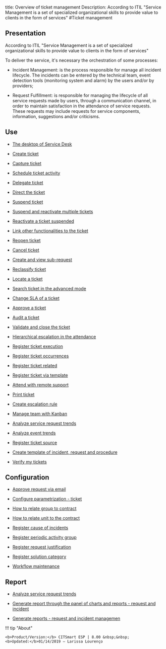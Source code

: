 title: Overview of ticket management
Description: According to ITIL "Service Management is a set of specialized organizational skills to provide value to clients in the form of services"
#Ticket management

Presentation
----------------

According to ITIL "Service Management is a set of specialized organizational
skills to provide value to clients in the form of services"

To deliver the service, it's necessary the orchestration of some processes:

-   Incident Management: is the process responsible for manage all incident
    lifecycle. The incidents can be entered by the technical team, event
    detection tools (monitoring system and alarm) by the users and/or by
    providers;

-   Request Fulfillment: is responsible for managing the lifecycle of all
    service requests made by users, through a communication channel, in order to
    maintain satisfaction in the attendance of service requests. These requests
    may include requests for service components, information, suggestions and/or
    criticisms.

Use
-------

- [The desktop of Service Desk](/en-us/citsmart-esp-8/processes/tickets/use/desktop-of-service-desk.html)

- [Create ticket](/en-us/citsmart-esp-8/processes/tickets/use/create-ticket.html)

- [Capture ticket](/en-us/citsmart-esp-8/processes/tickets/use/capture-ticket.html)

- [Schedule ticket activity](/en-us/citsmart-esp-8/processes/tickets/use/schedule-ticket-activity.html)

- [Delegate ticket](/en-us/citsmart-esp-8/processes/tickets/use/delegate-ticket.html)

- [Direct the ticket](/en-us/citsmart-esp-8/processes/tickets/use/direct-the-ticket.html)

- [Suspend ticket](/en-us/citsmart-esp-8/processes/tickets/use/suspend-ticket.html)

- [Suspend and reactivate multiple tickets](/en-us/citsmart-esp-8/processes/tickets/use/suspend-and-reactivate-tickets.html)

- [Reactivate a ticket suspended](/en-us/citsmart-esp-8/processes/tickets/use/reactivate-a-ticket-suspended.html)

- [Link other functionalities to the ticket](/en-us/citsmart-esp-8/processes/tickets/use/link-other-functionalities-to-the-ticket.html)

- [Reopen ticket](/en-us/citsmart-esp-8/processes/tickets/use/reopen-ticket.html)

- [Cancel ticket](/en-us/citsmart-esp-8/processes/tickets/use/cancel-ticket.html)

- [Create and view sub-request](/en-us/citsmart-esp-8/processes/tickets/use/create-and-view-sub-request.html)

- [Reclassify ticket](/en-us/citsmart-esp-8/processes/tickets/use/reclassify-ticket.html)

- [Locate a ticket](/en-us/citsmart-esp-8/processes/tickets/use/locate-a-ticket.html)

- [Search ticket in the advanced mode](/en-us/citsmart-esp-8/processes/tickets/use/search-ticket-in-the-advanced-mode.html)

- [Change SLA of a ticket](/en-us/citsmart-esp-8/processes/tickets/use/change-SLA-of-a-ticket.html)

- [Approve a ticket](/en-us/citsmart-esp-8/processes/tickets/use/approve-a-ticket.html)

- [Audit a ticket](/en-us/citsmart-esp-8/processes/tickets/use/audit-a-ticket.html)

- [Validate and close the ticket](/en-us/citsmart-esp-8/processes/tickets/use/validate-ticket.html)

- [Hierarchical escalation in the attendance](/en-us/citsmart-esp-8/processes/tickets/use/hierarchical-escalation-in-the-attendance.html)

- [Register ticket execution](/en-us/citsmart-esp-8/processes/tickets/use/register-ticket-execution.html)

- [Register ticket occurrences](/en-us/citsmart-esp-8/processes/tickets/use/register-ticket-occurrences.html)

- [Register ticket related](/en-us/citsmart-esp-8/processes/tickets/use/register-ticket-related.html)

- [Register ticket via template](/en-us/citsmart-esp-8/processes/tickets/use/register-ticket-via-template.html)

- [Attend with remote support](/en-us/citsmart-esp-8/processes/tickets/use/attend-with-remote-support.html)

- [Print ticket](/en-us/citsmart-esp-8/processes/tickets/use/print-ticket.html)

- [Create escalation rule](/en-us/citsmart-esp-8/processes/tickets/use/create-escalation-rule.html)

- [Manage team with Kanban](/en-us/citsmart-esp-8/processes/tickets/use/manage-a-ticket-with-Kanban.html)

- [Analyze service request trends](/en-us/citsmart-esp-8/processes/tickets/use/analyse-service-request-trends.html)

- [Analyze event trends](/en-us/citsmart-esp-8/processes/tickets/use/analyze-event-trends.html)

- [Register ticket source](/en-us/citsmart-esp-8/processes/tickets/use/register-ticket-source.html)

- [Create template of incident, request and procedure](/en-us/citsmart-esp-8/processes/tickets/configuration/create-template-of-ticket.html)

- [Verify my tickets](/en-us/citsmart-esp-8/processes/tickets/use/verify-my-tickets.html)

Configuration
-----------------

- [Approve request via email](/en-us/citsmart-esp-8/processes/tickets/configuration/approve-request-via-email.html)

- [Configure parametrization - ticket](/en-us/citsmart-esp-8/platform-administration/parameters-list/configure-parametrization-ticket.html)

- [How to relate group to contract](/en-us/citsmart-esp-8/processes/tickets/configuration/relate-group-to-contract.html)

- [How to relate unit to the contract](/en-us/citsmart-esp-8/processes/tickets/configuration/relate-unit-to-contract.html)

- [Register cause of incidents](/en-us/citsmart-esp-8/processes/portfolio-and-catalog/configuration/register-cause-incidents.html)

- [Register periodic activity group](/en-us/citsmart-esp-8/additional-features/automation-of-operation/configuration/periodic-activity-group.html)

- [Register request justification](/en-us/citsmart-esp-8/processes/portfolio-and-catalog/configuration/register-request-justification.html)

- [Register solution category](/en-us/citsmart-esp-8/processes/portfolio-and-catalog/configuration/register-solution-category.html)

- [Workflow maintenance](/en-us/citsmart-esp-8/platform-administration/flow-maintenance/workflow.maintenance.html)

Report
----------

- [Analyze service request trends](/en-us/citsmart-esp-8/processes/tickets/use/analyse-service-request-trends.html)

- [Generate report through the panel of charts and reports - request and incident](/en-us/citsmart-esp-8/processes/tickets/configuration/generate-report-through-the-panel-of-charts.html)

- [Generate reports -  request and incident managemen](/en-us/citsmart-esp-8/processes/tickets/configuration/generate-reports-tickets.html)

!!! tip "About"

    <b>Product/Version:</b> CITSmart ESP | 8.00 &nbsp;&nbsp;
    <b>Updated:</b>01/14/2019 – Larissa Lourenço
